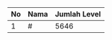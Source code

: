 | No | Nama            | Jumlah Level |
|----|-----------------|--------------|
| 1  | #    |    5646        |

